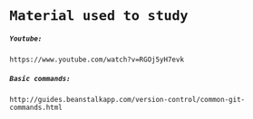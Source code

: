 #  `Material used to study`

##### `Youtube: `

`https://www.youtube.com/watch?v=RGOj5yH7evk`

##### `Basic commands:`

`http://guides.beanstalkapp.com/version-control/common-git-commands.html`

